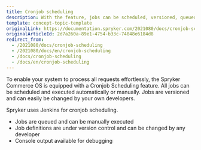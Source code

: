 ```yaml
---
title: Cronjob scheduling
description: With the feature, jobs can be scheduled, versioned, queued, or changed by developers.
template: concept-topic-template
originalLink: https://documentation.spryker.com/2021080/docs/cronjob-scheduling
originalArticleId: 2d7a260a-89e1-4754-b33c-74048e6184d8
redirect_from:
  - /2021080/docs/cronjob-scheduling
  - /2021080/docs/en/cronjob-scheduling
  - /docs/cronjob-scheduling
  - /docs/en/cronjob-scheduling
---
```


To enable your system to process all requests effortlessly, the Spryker Commerce OS is equipped with a Cronjob Scheduling feature. All jobs can be scheduled and executed automatically or manually. Jobs are versioned and can easily be changed by your own developers.

Spryker uses Jenkins for cronjob scheduling.

* Jobs are queued and can be manually executed
* Job definitions are under version control and can be changed by any developer
* Console output available for debugging

